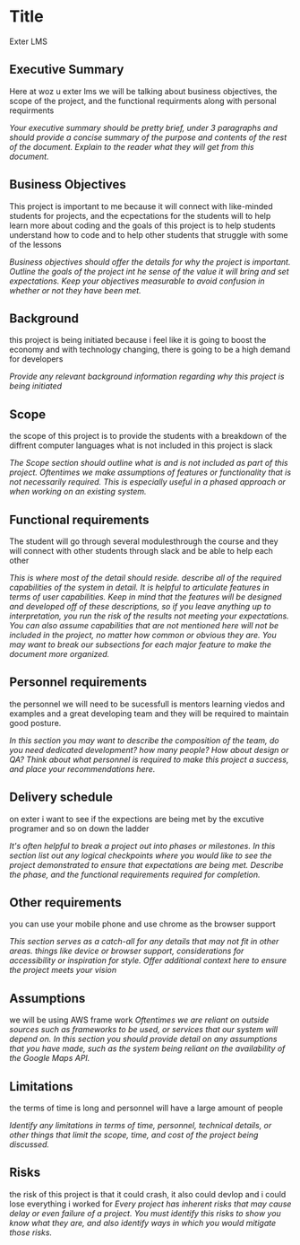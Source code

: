 # Title
Exter LMS
## Executive Summary
Here at woz u exter lms we will be talking about business objectives, the scope of the project, and the functional requirments along with personal requirments 


*Your executive summary should be pretty brief, under 3 paragraphs and should provide a concise summary of the purpose and contents of the rest of the document.  Explain to the reader what they will get from this document.*

## Business Objectives
This project is important to me because it will connect with like-minded students for projects, and the ecpectations for the students will to help learn more about coding and the goals of this project is to help students understand how to code and to help other students that struggle with some of the lessons 


*Business objectives should offer the details for why the project is important.  Outline the goals of the project int he sense of the value it will bring and set expectations.  Keep your objectives measurable to avoid confusion in whether or not they have been met.*

## Background
this project is being initiated because i feel like it is going to boost the economy and with technology changing, there is going to be a high demand for developers

*Provide any relevant background information regarding why this project is being initiated*

## Scope
the scope of this project is to provide the students with a breakdown of the diffrent computer languages what is not included in this project is slack 


*The Scope section should outline what is and is not included as part of this project.  Oftentimes we make assumptions of features or functionality that is not necessarily required.  This is especially useful in a phased approach or when working on an existing system.*

## Functional requirements
The student will go through several modulesthrough the course and they will connect with other students through slack and be able to help each other 


*This is where most of the detail should reside.  describe all of the required capabilities of the system in detail.  It is helpful to articulate features in terms of user capabilities.  Keep in mind that the features will be designed and developed off of these descriptions, so if you leave anything up to interpretation, you run the risk of the results not meeting your expectations.  You can also assume capabilities that are not mentioned here will not be included in the project, no matter how common or obvious they are.  You may want to break our subsections for each major feature to make the document more organized.*


## Personnel requirements
the personnel we will need to be sucessfull is mentors learning viedos and examples and a great developing team and they will be required to maintain good posture.

*In this section you may want to describe the composition of the team, do you need dedicated development?  how many people?  How about design or QA?  Think about what personnel is required to make this project a success, and place your recommendations here.*

## Delivery schedule
on exter i want to see if the expections are being met by the excutive programer and so on down the ladder


*It's often helpful to break a project out into phases or milestones.  In this section list out any logical checkpoints where you would like to see the project demonstrated to ensure that expectations are being met.  Describe the phase, and the functional requirements required for completion.*

## Other requirements
you can use your mobile phone and use chrome as the browser support

*This section serves as a catch-all for any details that may not fit in other areas.  things like device or browser support, considerations for accessibility or inspiration for style.  Offer additional context here to ensure the project meets your vision*

## Assumptions
we will be using AWS frame work
*Oftentimes we are reliant on outside sources such as frameworks to be used, or services that our system will depend on.  In this section you should provide detail on any assumptions that you have made, such as the system being reliant on the availability of the Google Maps API.*

## Limitations
the terms of time is long and personnel will have a large amount of people

*Identify any limitations in terms of time, personnel, technical details, or other things that limit the scope, time, and cost of the project being discussed.*

## Risks
the risk of this project is that it could crash, it also could devlop 
and i could lose everything i worked for 
*Every project has inherent risks that may cause delay or even failure of a project.  You must identify this risks to show you know what they are, and also identify ways in which you would mitigate those risks.*

